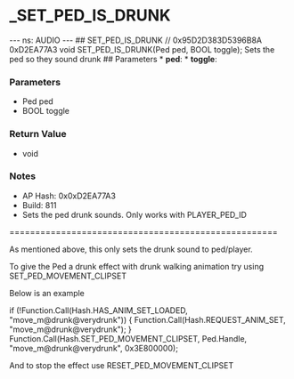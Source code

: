 # _SET_PED_IS_DRUNK

--- ns: AUDIO --- ## SET_PED_IS_DRUNK  // 0x95D2D383D5396B8A 0xD2EA77A3 void SET_PED_IS_DRUNK(Ped ped, BOOL toggle);  Sets the ped so they sound drunk  ## Parameters * **ped**: * **toggle**:

### Parameters
* Ped ped
* BOOL toggle

### Return Value
* void

### Notes
* AP Hash: 0x0xD2EA77A3
* Build: 811
* Sets the ped drunk sounds.  Only works with PLAYER_PED_ID

====================================================

As mentioned above, this only sets the drunk sound to ped/player.

To give the Ped a drunk effect with drunk walking animation try using SET_PED_MOVEMENT_CLIPSET

Below is an example

if (!Function.Call<bool>(Hash.HAS_ANIM_SET_LOADED, "move_m@drunk@verydrunk"))
                {
                    Function.Call(Hash.REQUEST_ANIM_SET, "move_m@drunk@verydrunk");
                }
                Function.Call(Hash.SET_PED_MOVEMENT_CLIPSET, Ped.Handle, "move_m@drunk@verydrunk", 0x3E800000);



And to stop the effect use
RESET_PED_MOVEMENT_CLIPSET

